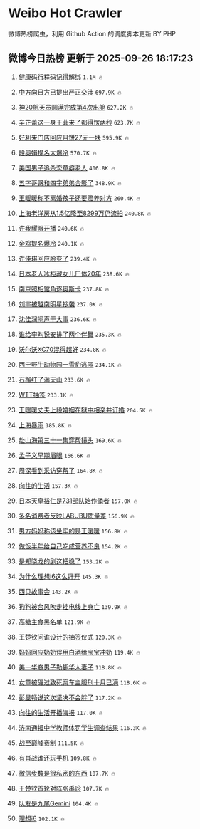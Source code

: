 # Weibo Hot Crawler 



微博热榜爬虫，利用 Github Action 的调度脚本更新 BY PHP 


## 微博今日热榜 更新于 2025-09-26 18:17:23 
1. [健康码行程码记得解绑](https://s.weibo.com/weibo?q=%E5%81%A5%E5%BA%B7%E7%A0%81%E8%A1%8C%E7%A8%8B%E7%A0%81%E8%AE%B0%E5%BE%97%E8%A7%A3%E7%BB%91&t=31&band_rank=1&Refer=top) `1.1M 🔥` 

1. [中方向日方已提出严正交涉](https://s.weibo.com/weibo?q=%23%E4%B8%AD%E6%96%B9%E5%90%91%E6%97%A5%E6%96%B9%E5%B7%B2%E6%8F%90%E5%87%BA%E4%B8%A5%E6%AD%A3%E4%BA%A4%E6%B6%89%23&t=31&band_rank=2&Refer=top) `697.9K 🔥` 

1. [神20航天员圆满完成第4次出舱](https://s.weibo.com/weibo?q=%23%E7%A5%9E20%E8%88%AA%E5%A4%A9%E5%91%98%E5%9C%86%E6%BB%A1%E5%AE%8C%E6%88%90%E7%AC%AC4%E6%AC%A1%E5%87%BA%E8%88%B1%23&t=31&band_rank=3&Refer=top) `627.2K 🔥` 

1. [辛芷蕾这一身王菲来了都得愣两秒](https://s.weibo.com/weibo?q=%E8%BE%9B%E8%8A%B7%E8%95%BE%E8%BF%99%E4%B8%80%E8%BA%AB%E7%8E%8B%E8%8F%B2%E6%9D%A5%E4%BA%86%E9%83%BD%E5%BE%97%E6%84%A3%E4%B8%A4%E7%A7%92&t=31&band_rank=4&Refer=top) `623.7K 🔥` 

1. [好利来门店回应月饼27元一块](https://s.weibo.com/weibo?q=%23%E5%A5%BD%E5%88%A9%E6%9D%A5%E9%97%A8%E5%BA%97%E5%9B%9E%E5%BA%94%E6%9C%88%E9%A5%BC27%E5%85%83%E4%B8%80%E5%9D%97%23&t=31&band_rank=5&Refer=top) `595.9K 🔥` 

1. [段奥娟提名大爆冷](https://s.weibo.com/weibo?q=%23%E6%AE%B5%E5%A5%A5%E5%A8%9F%E6%8F%90%E5%90%8D%E5%A4%A7%E7%88%86%E5%86%B7%23&t=31&band_rank=6&Refer=top) `570.7K 🔥` 

1. [美国男子追杀恋童癖老人](https://s.weibo.com/weibo?q=%23%E7%BE%8E%E5%9B%BD%E7%94%B7%E5%AD%90%E8%BF%BD%E6%9D%80%E6%81%8B%E7%AB%A5%E7%99%96%E8%80%81%E4%BA%BA%23&t=31&band_rank=7&Refer=top) `406.8K 🔥` 

1. [五字哥哥和四字弟弟合影了](https://s.weibo.com/weibo?q=%E4%BA%94%E5%AD%97%E5%93%A5%E5%93%A5%E5%92%8C%E5%9B%9B%E5%AD%97%E5%BC%9F%E5%BC%9F%E5%90%88%E5%BD%B1%E4%BA%86&t=31&band_rank=8&Refer=top) `348.9K 🔥` 

1. [王暖暖称不离婚孩子还要赡养对方](https://s.weibo.com/weibo?q=%23%E7%8E%8B%E6%9A%96%E6%9A%96%E7%A7%B0%E4%B8%8D%E7%A6%BB%E5%A9%9A%E5%AD%A9%E5%AD%90%E8%BF%98%E8%A6%81%E8%B5%A1%E5%85%BB%E5%AF%B9%E6%96%B9%23&t=31&band_rank=9&Refer=top) `260.4K 🔥` 

1. [上海老洋房从1.5亿降至8299万仍流拍](https://s.weibo.com/weibo?q=%23%E4%B8%8A%E6%B5%B7%E8%80%81%E6%B4%8B%E6%88%BF%E4%BB%8E1.5%E4%BA%BF%E9%99%8D%E8%87%B38299%E4%B8%87%E4%BB%8D%E6%B5%81%E6%8B%8D%23&t=31&band_rank=10&Refer=top) `240.8K 🔥` 

1. [许我耀眼开播](https://s.weibo.com/weibo?q=%23%E8%AE%B8%E6%88%91%E8%80%80%E7%9C%BC%E5%BC%80%E6%92%AD%23&t=31&band_rank=11&Refer=top) `240.6K 🔥` 

1. [金鸡提名爆冷](https://s.weibo.com/weibo?q=%23%E9%87%91%E9%B8%A1%E6%8F%90%E5%90%8D%E7%88%86%E5%86%B7%23&t=31&band_rank=12&Refer=top) `240.1K 🔥` 

1. [许佳琪回应脸变了](https://s.weibo.com/weibo?q=%E8%AE%B8%E4%BD%B3%E7%90%AA%E5%9B%9E%E5%BA%94%E8%84%B8%E5%8F%98%E4%BA%86&t=31&band_rank=13&Refer=top) `239.4K 🔥` 

1. [日本老人冰柜藏女儿尸体20年](https://s.weibo.com/weibo?q=%23%E6%97%A5%E6%9C%AC%E8%80%81%E4%BA%BA%E5%86%B0%E6%9F%9C%E8%97%8F%E5%A5%B3%E5%84%BF%E5%B0%B8%E4%BD%9320%E5%B9%B4%23&t=31&band_rank=14&Refer=top) `238.6K 🔥` 

1. [南京照相馆角逐奥斯卡](https://s.weibo.com/weibo?q=%23%E5%8D%97%E4%BA%AC%E7%85%A7%E7%9B%B8%E9%A6%86%E8%A7%92%E9%80%90%E5%A5%A5%E6%96%AF%E5%8D%A1%23&t=31&band_rank=15&Refer=top) `237.8K 🔥` 

1. [刘宇被越南明星抄袭](https://s.weibo.com/weibo?q=%E5%88%98%E5%AE%87%E8%A2%AB%E8%B6%8A%E5%8D%97%E6%98%8E%E6%98%9F%E6%8A%84%E8%A2%AD&t=31&band_rank=16&Refer=top) `237.0K 🔥` 

1. [沈佳润闷声干大事](https://s.weibo.com/weibo?q=%E6%B2%88%E4%BD%B3%E6%B6%A6%E9%97%B7%E5%A3%B0%E5%B9%B2%E5%A4%A7%E4%BA%8B&t=31&band_rank=17&Refer=top) `236.6K 🔥` 

1. [谁给李昀锐安排了两个伴舞](https://s.weibo.com/weibo?q=%E8%B0%81%E7%BB%99%E6%9D%8E%E6%98%80%E9%94%90%E5%AE%89%E6%8E%92%E4%BA%86%E4%B8%A4%E4%B8%AA%E4%BC%B4%E8%88%9E&t=31&band_rank=18&Refer=top) `235.3K 🔥` 

1. [沃尔沃XC70混得超好](https://s.weibo.com/weibo?q=%23%E6%B2%83%E5%B0%94%E6%B2%83XC70%E6%B7%B7%E5%BE%97%E8%B6%85%E5%A5%BD%23&t=31&band_rank=19&Refer=top) `234.8K 🔥` 

1. [西宁野生动物园一雪豹逃匿](https://s.weibo.com/weibo?q=%23%E8%A5%BF%E5%AE%81%E9%87%8E%E7%94%9F%E5%8A%A8%E7%89%A9%E5%9B%AD%E4%B8%80%E9%9B%AA%E8%B1%B9%E9%80%83%E5%8C%BF%23&t=31&band_rank=20&Refer=top) `234.1K 🔥` 

1. [石榴红了满天山](https://s.weibo.com/weibo?q=%23%E7%9F%B3%E6%A6%B4%E7%BA%A2%E4%BA%86%E6%BB%A1%E5%A4%A9%E5%B1%B1%23&t=31&band_rank=21&Refer=top) `233.6K 🔥` 

1. [WTT抽签](https://s.weibo.com/weibo?q=WTT%E6%8A%BD%E7%AD%BE&t=31&band_rank=22&Refer=top) `233.1K 🔥` 

1. [王暖暖丈夫上段婚姻在狱中相亲并订婚](https://s.weibo.com/weibo?q=%23%E7%8E%8B%E6%9A%96%E6%9A%96%E4%B8%88%E5%A4%AB%E4%B8%8A%E6%AE%B5%E5%A9%9A%E5%A7%BB%E5%9C%A8%E7%8B%B1%E4%B8%AD%E7%9B%B8%E4%BA%B2%E5%B9%B6%E8%AE%A2%E5%A9%9A%23&t=31&band_rank=23&Refer=top) `204.5K 🔥` 

1. [上海暴雨](https://s.weibo.com/weibo?q=%E4%B8%8A%E6%B5%B7%E6%9A%B4%E9%9B%A8&t=31&band_rank=24&Refer=top) `185.8K 🔥` 

1. [赴山海第三十一集穿帮镜头](https://s.weibo.com/weibo?q=%E8%B5%B4%E5%B1%B1%E6%B5%B7%E7%AC%AC%E4%B8%89%E5%8D%81%E4%B8%80%E9%9B%86%E7%A9%BF%E5%B8%AE%E9%95%9C%E5%A4%B4&t=31&band_rank=25&Refer=top) `169.6K 🔥` 

1. [孟子义早期眉眼](https://s.weibo.com/weibo?q=%E5%AD%9F%E5%AD%90%E4%B9%89%E6%97%A9%E6%9C%9F%E7%9C%89%E7%9C%BC&t=31&band_rank=26&Refer=top) `166.6K 🔥` 

1. [周深看到采访穿帮了](https://s.weibo.com/weibo?q=%23%E5%91%A8%E6%B7%B1%E7%9C%8B%E5%88%B0%E9%87%87%E8%AE%BF%E7%A9%BF%E5%B8%AE%E4%BA%86%23&t=31&band_rank=27&Refer=top) `164.8K 🔥` 

1. [向往的生活](https://s.weibo.com/weibo?q=%E5%90%91%E5%BE%80%E7%9A%84%E7%94%9F%E6%B4%BB&t=31&band_rank=28&Refer=top) `157.3K 🔥` 

1. [日本天皇裕仁是731部队始作俑者](https://s.weibo.com/weibo?q=%23%E6%97%A5%E6%9C%AC%E5%A4%A9%E7%9A%87%E8%A3%95%E4%BB%81%E6%98%AF731%E9%83%A8%E9%98%9F%E5%A7%8B%E4%BD%9C%E4%BF%91%E8%80%85%23&t=31&band_rank=29&Refer=top) `157.0K 🔥` 

1. [多名消费者反映LABUBU质量差](https://s.weibo.com/weibo?q=%23%E5%A4%9A%E5%90%8D%E6%B6%88%E8%B4%B9%E8%80%85%E5%8F%8D%E6%98%A0LABUBU%E8%B4%A8%E9%87%8F%E5%B7%AE%23&t=31&band_rank=30&Refer=top) `156.9K 🔥` 

1. [男方妈妈称该坐牢的是王暖暖](https://s.weibo.com/weibo?q=%23%E7%94%B7%E6%96%B9%E5%A6%88%E5%A6%88%E7%A7%B0%E8%AF%A5%E5%9D%90%E7%89%A2%E7%9A%84%E6%98%AF%E7%8E%8B%E6%9A%96%E6%9A%96%23&t=31&band_rank=31&Refer=top) `156.8K 🔥` 

1. [做饭半年给自己吃成营养不良](https://s.weibo.com/weibo?q=%E5%81%9A%E9%A5%AD%E5%8D%8A%E5%B9%B4%E7%BB%99%E8%87%AA%E5%B7%B1%E5%90%83%E6%88%90%E8%90%A5%E5%85%BB%E4%B8%8D%E8%89%AF&t=31&band_rank=32&Refer=top) `154.2K 🔥` 

1. [是郑晓龙的剧这把稳了](https://s.weibo.com/weibo?q=%E6%98%AF%E9%83%91%E6%99%93%E9%BE%99%E7%9A%84%E5%89%A7%E8%BF%99%E6%8A%8A%E7%A8%B3%E4%BA%86&t=31&band_rank=33&Refer=top) `153.2K 🔥` 

1. [为什么理想i6这么好开](https://s.weibo.com/weibo?q=%23%E4%B8%BA%E4%BB%80%E4%B9%88%E7%90%86%E6%83%B3i6%E8%BF%99%E4%B9%88%E5%A5%BD%E5%BC%80%23&t=31&band_rank=34&Refer=top) `145.3K 🔥` 

1. [西贝故事会](https://s.weibo.com/weibo?q=%E8%A5%BF%E8%B4%9D%E6%95%85%E4%BA%8B%E4%BC%9A&t=31&band_rank=35&Refer=top) `143.2K 🔥` 

1. [狗狗被台风吹走挂电线上身亡](https://s.weibo.com/weibo?q=%23%E7%8B%97%E7%8B%97%E8%A2%AB%E5%8F%B0%E9%A3%8E%E5%90%B9%E8%B5%B0%E6%8C%82%E7%94%B5%E7%BA%BF%E4%B8%8A%E8%BA%AB%E4%BA%A1%23&t=31&band_rank=36&Refer=top) `139.9K 🔥` 

1. [高糖主食黑名单](https://s.weibo.com/weibo?q=%23%E9%AB%98%E7%B3%96%E4%B8%BB%E9%A3%9F%E9%BB%91%E5%90%8D%E5%8D%95%23&t=31&band_rank=37&Refer=top) `121.9K 🔥` 

1. [王楚钦问谁设计的抽签仪式](https://s.weibo.com/weibo?q=%23%E7%8E%8B%E6%A5%9A%E9%92%A6%E9%97%AE%E8%B0%81%E8%AE%BE%E8%AE%A1%E7%9A%84%E6%8A%BD%E7%AD%BE%E4%BB%AA%E5%BC%8F%23&t=31&band_rank=38&Refer=top) `120.3K 🔥` 

1. [妈妈回应奶奶误用白酒给宝宝冲奶](https://s.weibo.com/weibo?q=%23%E5%A6%88%E5%A6%88%E5%9B%9E%E5%BA%94%E5%A5%B6%E5%A5%B6%E8%AF%AF%E7%94%A8%E7%99%BD%E9%85%92%E7%BB%99%E5%AE%9D%E5%AE%9D%E5%86%B2%E5%A5%B6%23&t=31&band_rank=39&Refer=top) `119.4K 🔥` 

1. [美一华裔男子勒毙华人妻子](https://s.weibo.com/weibo?q=%23%E7%BE%8E%E4%B8%80%E5%8D%8E%E8%A3%94%E7%94%B7%E5%AD%90%E5%8B%92%E6%AF%99%E5%8D%8E%E4%BA%BA%E5%A6%BB%E5%AD%90%23&t=31&band_rank=40&Refer=top) `118.8K 🔥` 

1. [女童被碾过致死案车主服刑十月已满](https://s.weibo.com/weibo?q=%23%E5%A5%B3%E7%AB%A5%E8%A2%AB%E7%A2%BE%E8%BF%87%E8%87%B4%E6%AD%BB%E6%A1%88%E8%BD%A6%E4%B8%BB%E6%9C%8D%E5%88%91%E5%8D%81%E6%9C%88%E5%B7%B2%E6%BB%A1%23&t=31&band_rank=41&Refer=top) `118.6K 🔥` 

1. [彭昱畅说这次坚决不会胖了](https://s.weibo.com/weibo?q=%23%E5%BD%AD%E6%98%B1%E7%95%85%E8%AF%B4%E8%BF%99%E6%AC%A1%E5%9D%9A%E5%86%B3%E4%B8%8D%E4%BC%9A%E8%83%96%E4%BA%86%23&t=31&band_rank=42&Refer=top) `117.2K 🔥` 

1. [向往的生活开播海报](https://s.weibo.com/weibo?q=%23%E5%90%91%E5%BE%80%E7%9A%84%E7%94%9F%E6%B4%BB%E5%BC%80%E6%92%AD%E6%B5%B7%E6%8A%A5%23&t=31&band_rank=43&Refer=top) `117.0K 🔥` 

1. [济南通报中学教师体罚学生调查结果](https://s.weibo.com/weibo?q=%23%E6%B5%8E%E5%8D%97%E9%80%9A%E6%8A%A5%E4%B8%AD%E5%AD%A6%E6%95%99%E5%B8%88%E4%BD%93%E7%BD%9A%E5%AD%A6%E7%94%9F%E8%B0%83%E6%9F%A5%E7%BB%93%E6%9E%9C%23&t=31&band_rank=44&Refer=top) `116.3K 🔥` 

1. [战至巅峰赛制](https://s.weibo.com/weibo?q=%E6%88%98%E8%87%B3%E5%B7%85%E5%B3%B0%E8%B5%9B%E5%88%B6&t=31&band_rank=45&Refer=top) `111.5K 🔥` 

1. [有肖战谁还玩手机](https://s.weibo.com/weibo?q=%E6%9C%89%E8%82%96%E6%88%98%E8%B0%81%E8%BF%98%E7%8E%A9%E6%89%8B%E6%9C%BA&t=31&band_rank=46&Refer=top) `109.8K 🔥` 

1. [微信步数是很私密的东西](https://s.weibo.com/weibo?q=%E5%BE%AE%E4%BF%A1%E6%AD%A5%E6%95%B0%E6%98%AF%E5%BE%88%E7%A7%81%E5%AF%86%E7%9A%84%E4%B8%9C%E8%A5%BF&t=31&band_rank=47&Refer=top) `107.7K 🔥` 

1. [王楚钦首轮对阵张禹珍](https://s.weibo.com/weibo?q=%23%E7%8E%8B%E6%A5%9A%E9%92%A6%E9%A6%96%E8%BD%AE%E5%AF%B9%E9%98%B5%E5%BC%A0%E7%A6%B9%E7%8F%8D%23&t=31&band_rank=48&Refer=top) `107.7K 🔥` 

1. [队友是九尾Gemini](https://s.weibo.com/weibo?q=%E9%98%9F%E5%8F%8B%E6%98%AF%E4%B9%9D%E5%B0%BEGemini&t=31&band_rank=49&Refer=top) `104.4K 🔥` 

1. [理想i6](https://s.weibo.com/weibo?q=%E7%90%86%E6%83%B3i6&t=31&band_rank=50&Refer=top) `102.1K 🔥` 

